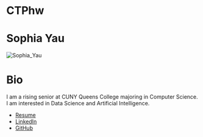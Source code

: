 # CTPhw
# Sophia Yau
![Sophia_Yau](https://github.com/user-attachments/assets/5c8f5946-11de-4473-a002-f2e3620797bd)

# Bio
I am a rising senior at CUNY Queens College majoring in Computer Science. I am interested in Data Science and Artificial Intelligence. 
* [Resume](https://sophiayauresume.tiiny.site/)
* [LinkedIn](www.linkedin.com/in/sophiayau/)
* [GitHub](https://github.com/sophiayau)
